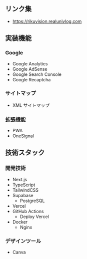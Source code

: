 ## リンク集

- https://rikuvision.realunivlog.com

## 実装機能

### Google

- Google Analytics
- Google AdSense
- Google Search Console
- Google Recaptcha

### サイトマップ

- XML サイトマップ

### 拡張機能

- PWA
- OneSignal

## 技術スタック

### 開発技術

- Next.js
- TypeScript
- TailwindCSS
- Supabase
  - PostgreSQL
- Vercel
- GitHub Actions
  - Deploy Vercel
- Docker
  - Nginx

### デザインツール

- Canva
